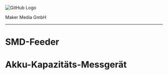 ![GitHub Logo](http://www.heise.de/make/icons/make_logo.png)

Maker Media GmbH

***

# SMD-Feeder

# Akku-Kapazitäts-Messgerät


